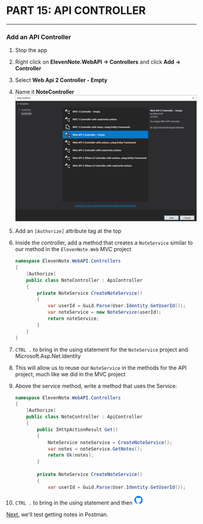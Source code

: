# PART 15: API CONTROLLER
---
### Add an API Controller
1. Stop the app
2. Right click on **ElevenNote.WebAPI -> Controllers** and click **Add -> Controller**
3. Select **Web Api 2 Controller - Empty**
4. Name it **NoteController**
![Controller](../assets/15.0-A.png)
5. Add an `[Authorize]` attribute tag at the top
6. Inside the controller, add a method that creates a `NoteService` similar to our method in the `ElevenNote.Web` MVC project

    ```cs
    namespace ElevenNote.WebAPI.Controllers
    {
        [Authorize]
        public class NoteController : ApiController
        {
            private NoteService CreateNoteService()
            {
                var userId = Guid.Parse(User.Identity.GetUserId());
                var noteService = new NoteService(userId);
                return noteService;
            }
        }
    }
    ```
7. `CTRL .` to bring in the using statement for the `NoteService` project and Microsoft.Asp.Net.Identity
8. This will allow us to reuse our `NoteService` in the methods for the API project, much like we did in the MVC project
9. Above the service method, write a method that uses the Service:

    ```cs
    namespace ElevenNote.WebAPI.Controllers
    {
        [Authorize]
        public class NoteController : ApiController
        {
            public IHttpActionResult Get()
            {
                NoteService noteService = CreateNoteService();
                var notes = noteService.GetNotes();
                return Ok(notes);
            }

            private NoteService CreateNoteService()
            {
                var userId = Guid.Parse(User.Identity.GetUserId());
    ```
10. `CTRL .` to bring in the using statement and then ![Git](../assets/devicons_github_badge.png)

[Next,](15.1-PostmanGetNotes.md) we'll test getting notes in Postman.
